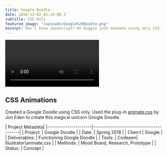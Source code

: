 ```yaml
---
title: Google Doodle
date: 2018-12-02 05:14:00 Z
subtitle: CSS Only
featured_image: "/uploads/Google%20Doodle.png"
excerpt: Don't know Javascript? No biggie just animate using only CSS.
---
```


![IMG_0149.TRIM.MOV](/uploads/IMG_0149.TRIM.MOV)

## CSS Animations

Created a Google Doodle using CSS only. Used the plug-in [animate.css](https://daneden.github.io/animate.css/) by Jon Eden to create this magical unicorn Google Doodle.

| Project Metadata|
|----------------------|-----------------------------------------|
| Project:  | Google Doodle   |
| Date:  | Spring 2018   |
| Clien:t | Google  |
| Deliverables: | Functioning Google Doodle  |
| Tools: | Codepen| Illustrator|animate.css  |
| Methods: | Mood Board, Research, Prototype |
| Status: | Concept  |